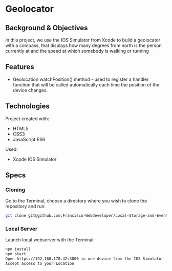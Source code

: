 # Geolocator

## Background & Objectives
In this project, we use the IOS Simulator from Xcode to build a geolocator with a compass, that displays how many degrees from north is the person currently at and the speed at which somebody is walking or running



## Features
* Geolocation watchPosition() method - used to register a handler function that will be called automatically each time the position of the device changes.

## Technologies
Project created with:
* HTML5
* CSS3
* JavaScript ES6

Used:
* Xcpde IOS Simulator

## Specs

### Cloning
Go to the Terminal, choose a directory where you wish to clone the repository and run:
```bash
git clone git@github.com:Francisco-Webdeveloper/Local-Storage-and-Event-Delegation.git
```

### Local Server
Launch local webserver with the Terminal:
```bash
npm install
npm start
Open https://192.168.178.42:3000 in one device from the IOS Simulator
Accept access to your Location

